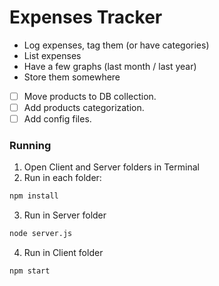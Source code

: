 # Expenses Tracker

  * Log expenses, tag them (or have categories)
  * List expenses
  * Have a few graphs (last month / last year)
  * Store them somewhere

- [ ] Move products to DB collection.
- [ ] Add products categorization.
- [ ] Add config files.

### Running

1. Open Client and Server folders in Terminal
2. Run in each folder:
```bash
npm install
```
3. Run in Server folder
```bash
node server.js
```
4. Run in Client folder
```bash
npm start
```

